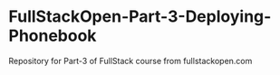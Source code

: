 # FullStackOpen-Part-3-Deploying-Phonebook
Repository for Part-3 of FullStack course from fullstackopen.com
